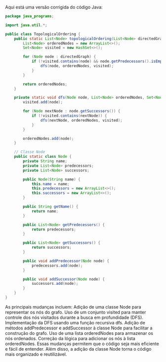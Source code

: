 Aqui está uma versão corrigida do código Java:
```Java
package java_programs;

import java.util.*;

public class TopologicalOrdering {
    public static List<Node> topologicalOrdering(List<Node> directedGraph) {
        List<Node> orderedNodes = new ArrayList<>();
        Set<Node> visited = new HashSet<>();

        for (Node node : directedGraph) {
            if (!visited.contains(node) && node.getPredecessors().isEmpty()) {
                dfs(node, orderedNodes, visited);
            }
        }

        return orderedNodes;
    }

    private static void dfs(Node node, List<Node> orderedNodes, Set<Node> visited) {
        visited.add(node);

        for (Node nextNode : node.getSuccessors()) {
            if (!visited.contains(nextNode)) {
                dfs(nextNode, orderedNodes, visited);
            }
        }

        orderedNodes.add(node);
    }

    // Classe Node
    public static class Node {
        private String name;
        private List<Node> predecessors;
        private List<Node> successors;

        public Node(String name) {
            this.name = name;
            this.predecessors = new ArrayList<>();
            this.successors = new ArrayList<>();
        }

        public String getName() {
            return name;
        }

        public List<Node> getPredecessors() {
            return predecessors;
        }

        public List<Node> getSuccessors() {
            return successors;
        }

        public void addPredecessor(Node node) {
            predecessors.add(node);
        }

        public void addSuccessor(Node node) {
            successors.add(node);
        }
    }
}
```
As principais mudanças incluem:
Adição de uma classe Node para representar os nós do grafo.
Uso de um conjunto visited para manter controle dos nós visitados durante a busca em profundidade (DFS).
Implementação da DFS usando uma função recursiva dfs.
Adição de métodos addPredecessor e addSuccessor à classe Node para facilitar a construção do grafo.
Uso de uma lista orderedNodes para armazenar os nós ordenados.
Correção da lógica para adicionar os nós à lista orderedNodes.
Essas mudanças permitem que o código seja mais eficiente e fácil de entender. Além disso, a adição da classe Node torna o código mais organizado e reutilizável.
